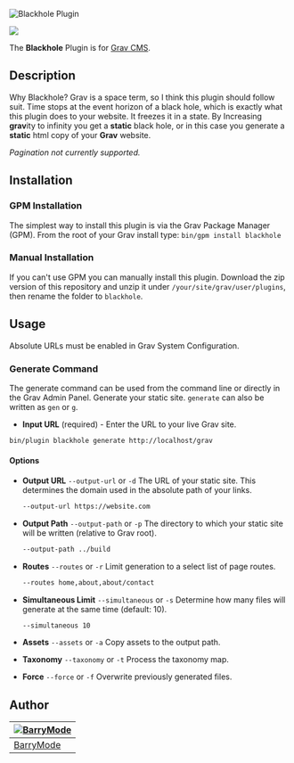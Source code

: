 ![Blackhole Plugin](https://user-images.githubusercontent.com/5648875/33234047-8bd21c26-d1e5-11e7-80d3-aa98f22235c6.png)

[![](https://img.shields.io/badge/paypal-donate-blue.svg)](https://www.paypal.com/cgi-bin/webscr?cmd=_donations&business=barrymode%40protonmail%2ecom&lc=EN&item_name=BarryMode&item_number=Donation&currency_code=USD)

The **Blackhole** Plugin is for [Grav CMS](http://github.com/getgrav/grav).

## Description

Why Blackhole? Grav is a space term, so I think this plugin should follow suit. Time stops at the event horizon of a black hole, which is exactly what this plugin does to your website. It freezes it in a state. By Increasing **grav**ity to infinity you get a **static** black hole, or in this case you generate a **static** html copy of your **Grav** website.

*Pagination not currently supported.*

## Installation

### GPM Installation

The simplest way to install this plugin is via the Grav Package Manager (GPM). From the root of your Grav install type:
`bin/gpm install blackhole`

### Manual Installation

If you can't use GPM you can manually install this plugin. Download the zip version of this repository and unzip it under `/your/site/grav/user/plugins`, then rename the folder to `blackhole`.

## Usage

Absolute URLs must be enabled in Grav System Configuration.

### Generate Command

The generate command can be used from the command line or directly in the Grav Admin Panel. Generate your static site. `generate` can also be written as `gen` or `g`.

- **Input URL** (required) - Enter the URL to your live Grav site.

```bash
bin/plugin blackhole generate http://localhost/grav
```

#### Options

- **Output URL** `--output-url` or `-d`
  The URL of your static site. This determines the domain used in the absolute path of your links.

  ```bash
  --output-url https://website.com
  ```

- **Output Path** `--output-path` or `-p`
  The directory to which your static site will be written (relative to Grav root).

  ```bash
  --output-path ../build
  ```

- **Routes** `--routes` or `-r`
  Limit generation to a select list of page routes.

  ```bash
  --routes home,about,about/contact
  ```

- **Simultaneous Limit** `--simultaneous` or `-s`
  Determine how many files will generate at the same time (default: 10).

  ```bash
  --simultaneous 10
  ```

- **Assets** `--assets` or `-a`
  Copy assets to the output path.

- **Taxonomy** `--taxonomy` or `-t`
  Process the taxonomy map.

- **Force** `--force` or `-f`
  Overwrite previously generated files.

## Author

| [![BarryMode](https://avatars3.githubusercontent.com/u/5648875?v=2&s=70)](https://twitter.com/barrymode "Follow @BarryMode on Twitter") |
|---|
| [BarryMode](https://barrymode.github.io) |

